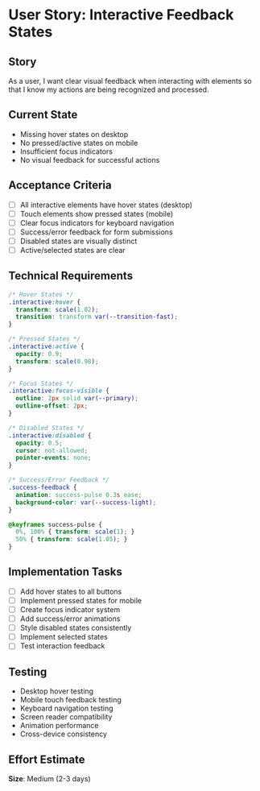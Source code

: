 # User Story: Interactive Feedback States

## Story
As a user, I want clear visual feedback when interacting with elements so that I know my actions are being recognized and processed.

## Current State
- Missing hover states on desktop
- No pressed/active states on mobile
- Insufficient focus indicators
- No visual feedback for successful actions

## Acceptance Criteria
- [ ] All interactive elements have hover states (desktop)
- [ ] Touch elements show pressed states (mobile)
- [ ] Clear focus indicators for keyboard navigation
- [ ] Success/error feedback for form submissions
- [ ] Disabled states are visually distinct
- [ ] Active/selected states are clear

## Technical Requirements
```css
/* Hover States */
.interactive:hover {
  transform: scale(1.02);
  transition: transform var(--transition-fast);
}

/* Pressed States */
.interactive:active {
  opacity: 0.9;
  transform: scale(0.98);
}

/* Focus States */
.interactive:focus-visible {
  outline: 2px solid var(--primary);
  outline-offset: 2px;
}

/* Disabled States */
.interactive:disabled {
  opacity: 0.5;
  cursor: not-allowed;
  pointer-events: none;
}

/* Success/Error Feedback */
.success-feedback {
  animation: success-pulse 0.3s ease;
  background-color: var(--success-light);
}

@keyframes success-pulse {
  0%, 100% { transform: scale(1); }
  50% { transform: scale(1.05); }
}
```

## Implementation Tasks
- [ ] Add hover states to all buttons
- [ ] Implement pressed states for mobile
- [ ] Create focus indicator system
- [ ] Add success/error animations
- [ ] Style disabled states consistently
- [ ] Implement selected states
- [ ] Test interaction feedback

## Testing
- Desktop hover testing
- Mobile touch feedback testing
- Keyboard navigation testing
- Screen reader compatibility
- Animation performance
- Cross-device consistency

## Effort Estimate
**Size**: Medium (2-3 days)